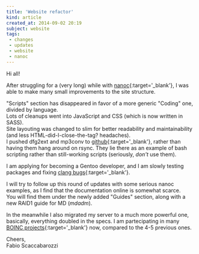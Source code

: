 ```yaml
---
title: 'Website refactor'
kind: article
created_at: 2014-09-02 20:19
subject: website
tags:
 - changes
 - updates
 - website
 - nanoc
---
```

Hi all!  

After struggling for a (very long) while with [nanoc](http://nanoc.ws/){:target='_blank'}, I was able to make many small improvements to the site structure.  
<!--MORE-->
"Scripts" section has disappeared in favor of a more generic "Coding" one, divided by language.  
Lots of cleanups went into JavaScript and CSS (which is now written in SASS).  
Site layouting was changed to slim for better readability and maintainability (and less HTML-did-I-close-the-tag? headaches).  
I pushed dfg2ext and mp3conv to [github](https://github.com/fsvm88){:target='_blank'}, rather than having them hang around on rsync. They lie there as an example of bash scripting rather than still-working scripts (seriously, *don't* use them).  

I am applying for becoming a Gentoo developer, and I am slowly testing packages and fixing [clang bugs](https://bugs.gentoo.org/408963){:target='_blank'}.

I will try to follow up this round of updates with some serious nanoc examples, as I find that the documentation online is somewhat scarce.  
You will find them under the newly added "Guides" section, along with a new RAID1 guide for MD (*mdadm*).

In the meanwhile I also migrated my server to a much more powerful one, basically, everything doubled in the specs. I am partecipating in many [BOINC projects](http://boincstats.com/it/stats/-1/user/detail/208278/projectList){:target='_blank'} now, compared to the 4-5 previous ones.


Cheers,  
Fabio Scaccabarozzi  
